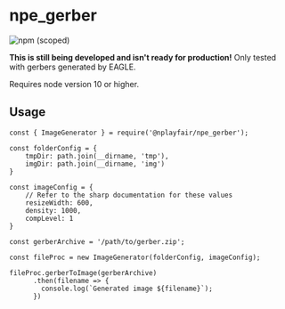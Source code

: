 # npe_gerber

![npm (scoped)](https://img.shields.io/npm/v/@nplayfair/npe_gerber)

**This is still being developed and isn't ready for production!**
Only tested with gerbers generated by EAGLE.

Requires node version 10 or higher.

## Usage

```
const { ImageGenerator } = require('@nplayfair/npe_gerber');

const folderConfig = {
    tmpDir: path.join(__dirname, 'tmp'),
    imgDir: path.join(__dirname, 'img')
}

const imageConfig = {
    // Refer to the sharp documentation for these values
    resizeWidth: 600,
    density: 1000,
    compLevel: 1
}

const gerberArchive = '/path/to/gerber.zip';

const fileProc = new ImageGenerator(folderConfig, imageConfig);

fileProc.gerberToImage(gerberArchive)
      .then(filename => {
        console.log(`Generated image ${filename}`);
      })
```
